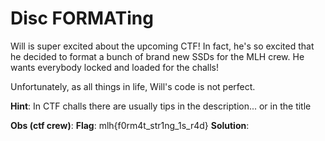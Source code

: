 # Disc FORMATing

Will is super excited about the upcoming CTF! In fact, he's so excited
that he decided to format a bunch of brand new SSDs for the MLH crew.
He wants everybody locked and loaded for the challs!

Unfortunately, as all things in life, Will's code is not perfect.

**Hint**: In CTF challs there are usually tips in the description... or in the title



**Obs (ctf crew)**:
**Flag**: mlh{f0rm4t_str1ng_1s_r4d}
**Solution**:
